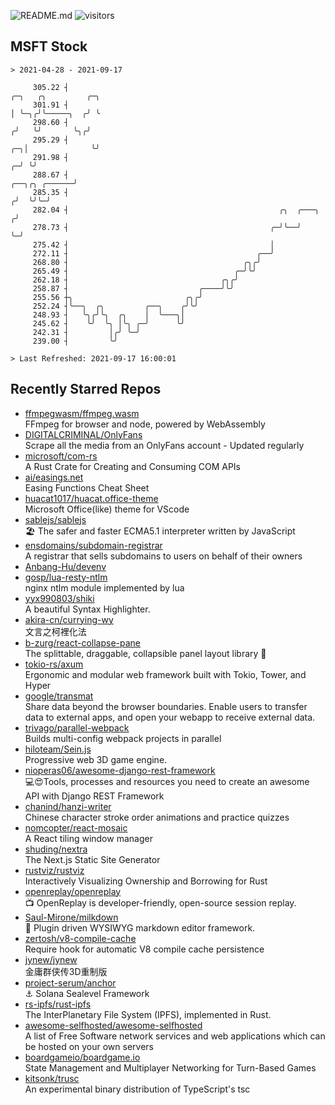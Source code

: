 ![README.md](https://github.com/Gerhut/Gerhut/workflows/README.md/badge.svg)
![visitors](https://visitors.vercel.app/Gerhut/Gerhut?token=8cf69d1f6813d272ef062726b6070c9be4ff72038cfe5a7ded7384a8da65d866)

## MSFT Stock

```
> 2021-04-28 - 2021-09-17

     305.22 ┤                                                                               ╭─╮   ╭╮         ╭─╮ 
     301.91 ┤                                                                               │ ╰─╮╭╯╰─────╮  ╭╯ ╰ 
     298.60 ┤                                                                              ╭╯   ╰╯       ╰╮╭╯    
     295.29 ┤                                                                           ╭─╮│              ╰╯     
     291.98 ┤                                                                         ╭─╯ ╰╯                     
     288.67 ┤                                                           ╭──╮╭╮ ╭──────╯                          
     285.35 ┤                                                          ╭╯  ╰╯╰─╯                                 
     282.04 ┤                                               ╭╮  ╭───╮ ╭╯                                         
     278.73 ┤                                             ╭─╯╰──╯   ╰─╯                                          
     275.42 ┤                                             │                                                      
     272.11 ┤                                          ╭──╯                                                      
     268.80 ┤                                       ╭╮╭╯                                                         
     265.49 ┤                                     ╭─╯╰╯                                                          
     262.18 ┤                                  ╭╮╭╯                                                              
     258.87 ┤                             ╭────╯╰╯                                                               
     255.56 ┼╮                         ╭╮╭╯                                                                      
     252.24 ┤╰──╮  ╭╮         ╭──╮    ╭╯╰╯                                                                       
     248.93 ┤   ╰╮╭╯╰╮  ╭╮    │  ╰───╮│                                                                          
     245.62 ┤    ╰╯  ╰╮ │╰╮ ╭─╯      ╰╯                                                                          
     242.31 ┤         │╭╯ ╰─╯                                                                                    
     239.00 ┤         ╰╯                                                                                         

> Last Refreshed: 2021-09-17 16:00:01
```

## Recently Starred Repos

- [ffmpegwasm/ffmpeg.wasm](https://github.com/ffmpegwasm/ffmpeg.wasm)  
  FFmpeg for browser and node, powered by WebAssembly
- [DIGITALCRIMINAL/OnlyFans](https://github.com/DIGITALCRIMINAL/OnlyFans)  
  Scrape all the media from an OnlyFans account - Updated regularly
- [microsoft/com-rs](https://github.com/microsoft/com-rs)  
  A Rust Crate for Creating and Consuming COM APIs
- [ai/easings.net](https://github.com/ai/easings.net)  
  Easing Functions Cheat Sheet
- [huacat1017/huacat.office-theme](https://github.com/huacat1017/huacat.office-theme)  
  Microsoft Office(like) theme for VScode
- [sablejs/sablejs](https://github.com/sablejs/sablejs)  
  🏖️ The safer and faster ECMA5.1 interpreter written by JavaScript
- [ensdomains/subdomain-registrar](https://github.com/ensdomains/subdomain-registrar)  
  A registrar that sells subdomains to users on behalf of their owners
- [Anbang-Hu/devenv](https://github.com/Anbang-Hu/devenv)  
- [gosp/lua-resty-ntlm](https://github.com/gosp/lua-resty-ntlm)  
  nginx ntlm module implemented by lua
- [yyx990803/shiki](https://github.com/yyx990803/shiki)  
  A beautiful Syntax Highlighter.
- [akira-cn/currying-wy](https://github.com/akira-cn/currying-wy)  
  文言之柯裡化法
- [b-zurg/react-collapse-pane](https://github.com/b-zurg/react-collapse-pane)  
  The splittable, draggable, collapsible panel layout library 🎉
- [tokio-rs/axum](https://github.com/tokio-rs/axum)  
  Ergonomic and modular web framework built with Tokio, Tower, and Hyper
- [google/transmat](https://github.com/google/transmat)  
  Share data beyond the browser boundaries. Enable users to transfer data to external apps, and open your webapp to receive external data.
- [trivago/parallel-webpack](https://github.com/trivago/parallel-webpack)  
  Builds multi-config webpack projects in parallel
- [hiloteam/Sein.js](https://github.com/hiloteam/Sein.js)  
  Progressive web 3D game engine.
- [nioperas06/awesome-django-rest-framework](https://github.com/nioperas06/awesome-django-rest-framework)  
   💻😍Tools, processes and resources you need to create an awesome API with Django REST Framework
- [chanind/hanzi-writer](https://github.com/chanind/hanzi-writer)  
  Chinese character stroke order animations and practice quizzes
- [nomcopter/react-mosaic](https://github.com/nomcopter/react-mosaic)  
  A React tiling window manager
- [shuding/nextra](https://github.com/shuding/nextra)  
  The Next.js Static Site Generator
- [rustviz/rustviz](https://github.com/rustviz/rustviz)  
  Interactively Visualizing Ownership and Borrowing for Rust
- [openreplay/openreplay](https://github.com/openreplay/openreplay)  
  :tv: OpenReplay is developer-friendly, open-source session replay.
- [Saul-Mirone/milkdown](https://github.com/Saul-Mirone/milkdown)  
  🍼 Plugin driven WYSIWYG  markdown editor framework.
- [zertosh/v8-compile-cache](https://github.com/zertosh/v8-compile-cache)  
  Require hook for automatic V8 compile cache persistence
- [jynew/jynew](https://github.com/jynew/jynew)  
  金庸群侠传3D重制版
- [project-serum/anchor](https://github.com/project-serum/anchor)  
  ⚓ Solana Sealevel Framework
- [rs-ipfs/rust-ipfs](https://github.com/rs-ipfs/rust-ipfs)  
  The InterPlanetary File System (IPFS), implemented in Rust.
- [awesome-selfhosted/awesome-selfhosted](https://github.com/awesome-selfhosted/awesome-selfhosted)  
  A list of Free Software network services and web applications which can be hosted on your own servers
- [boardgameio/boardgame.io](https://github.com/boardgameio/boardgame.io)  
  State Management and Multiplayer Networking for Turn-Based Games
- [kitsonk/trusc](https://github.com/kitsonk/trusc)  
  An experimental binary distribution of TypeScript's tsc
